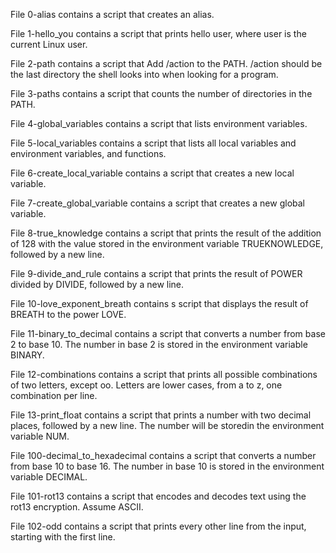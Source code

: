 File 0-alias contains a script that creates an alias.

File 1-hello_you contains a script that prints hello user, where user is the current Linux user.

File 2-path contains a script that Add /action to the PATH. /action should be the last directory the shell looks into when looking for a program.

File 3-paths contains a script that counts the number of directories in the PATH.

File 4-global_variables contains a script that lists environment variables.

File 5-local_variables contains a script that lists all local variables and environment variables, and functions.

File 6-create_local_variable contains a script that creates a new local variable.

File 7-create_global_variable contains a script that creates a new global variable.

File 8-true_knowledge contains a script that prints the result of the addition of 128 with the value stored in the environment variable TRUEKNOWLEDGE, followed by a new line.

File 9-divide_and_rule contains a script that prints the result of POWER divided by DIVIDE, followed by a new line.

File 10-love_exponent_breath contains s script that displays the result of BREATH to the power LOVE.

File 11-binary_to_decimal contains a script that converts a number from base 2 to base 10. The number in base 2 is stored in the environment variable BINARY.

File 12-combinations contains a script that prints all possible combinations of two letters, except oo. Letters are lower cases, from a to z, one combination per line.

File 13-print_float contains a script that  prints a number with two decimal places, followed by a new line. The number will be storedin the environment variable NUM.

File 100-decimal_to_hexadecimal contains a script that converts a number from base 10 to base 16. The number in base 10 is stored in the environment variable DECIMAL.

File 101-rot13 contains a script that encodes and decodes text using the rot13 encryption. Assume ASCII.

File 102-odd contains a script that prints every other line from the input, starting with the first line.


